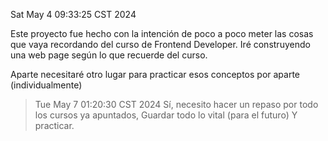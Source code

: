 Sat May  4 09:33:25 CST 2024

Este proyecto fue hecho con la intención de poco a poco meter las cosas que vaya recordando del curso de Frontend Developer.
Iré construyendo una web page según lo que recuerde del curso. 


Aparte necesitaré otro lugar para practicar esos conceptos por aparte (individualmente)

> Tue May  7 01:20:30 CST 2024
Sí, necesito hacer un repaso por todo los cursos ya apuntados, 
	Guardar todo lo vital (para el futuro)
		Y practicar.





